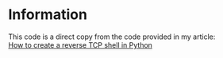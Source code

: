 # Information

This code is a direct copy from the code provided in my article:<br>
[How to create a reverse TCP shell in Python](https://imajindevon.hashnode.dev/py-barebones-reverse-tcp-shell)
